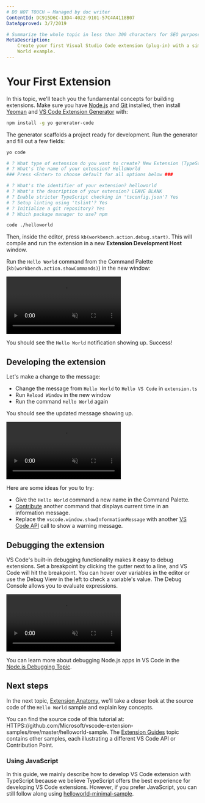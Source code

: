 ```yaml
---
# DO NOT TOUCH — Managed by doc writer
ContentId: DC915D6C-13D4-4022-9101-57C4A4118B07
DateApproved: 3/7/2019

# Summarize the whole topic in less than 300 characters for SEO purpose
MetaDescription:
    Create your first Visual Studio Code extension (plug-in) with a simple Hello
    World example.
---
```


# Your First Extension

In this topic, we'll teach you the fundamental concepts for building extensions.
Make sure you have [Node.js](HTTPS://nodejs.org/en/) and
[Git](HTTPS://git-scm.com/) installed, then install [Yeoman](HTTP://yeoman.io/)
and [VS Code Extension Generator](HTTPS://www.npmjs.com/package/generator-code)
with:

```bash
npm install -g yo generator-code
```

The generator scaffolds a project ready for development. Run the generator and
fill out a few fields:

```bash
yo code

# ? What type of extension do you want to create? New Extension (TypeScript)
# ? What's the name of your extension? HelloWorld
### Press <Enter> to choose default for all options below ###

# ? What's the identifier of your extension? helloworld
# ? What's the description of your extension? LEAVE BLANK
# ? Enable stricter TypeScript checking in 'tsconfig.json'? Yes
# ? Setup linting using 'tslint'? Yes
# ? Initialize a git repository? Yes
# ? Which package manager to use? npm

code ./helloworld
```

Then, inside the editor, press `kb(workbench.action.debug.start)`. This will
compile and run the extension in a new **Extension Development Host** window.

Run the `Hello World` command from the Command Palette
(`kb(workbench.action.showCommands)`) in the new window:

<video autoplay loop muted playsinline controls>
  <source src="/api/get-started/your-first-extension/launch.mp4" type="video/mp4">
</video>

You should see the `Hello World` notification showing up. Success!

## Developing the extension

Let's make a change to the message:

-   Change the message from `Hello World` to `Hello VS Code` in `extension.ts`
-   Run `Reload Window` in the new window
-   Run the command `Hello World` again

You should see the updated message showing up.

<video autoplay loop muted playsinline controls>
  <source src="/api/get-started/your-first-extension/reload.mp4" type="video/mp4">
</video>

Here are some ideas for you to try:

-   Give the `Hello World` command a new name in the Command Palette.
-   [Contribute](/api/references/contribution-points) another command that
    displays current time in an information message.
-   Replace the `vscode.window.showInformationMessage` with another
    [VS Code API](/api/references/vscode-api) call to show a warning message.

## Debugging the extension

VS Code's built-in debugging functionality makes it easy to debug extensions.
Set a breakpoint by clicking the gutter next to a line, and VS Code will hit the
breakpoint. You can hover over variables in the editor or use the Debug View in
the left to check a variable's value. The Debug Console allows you to evaluate
expressions.

<video autoplay loop muted playsinline controls>
  <source src="/api/get-started/your-first-extension/debug.mp4" type="video/mp4">
</video>

You can learn more about debugging Node.js apps in VS Code in the
[Node.js Debugging Topic](/docs/nodejs/nodejs-debugging).

## Next steps

In the next topic, [Extension Anatomy](/api/get-started/extension-anatomy),
we'll take a closer look at the source code of the `Hello World` sample and
explain key concepts.

You can find the source code of this tutorial at:
HTTPS://github.com/Microsoft/vscode-extension-samples/tree/master/helloworld-sample.
The [Extension Guides](/api/extension-guides/overview) topic contains other
samples, each illustrating a different VS Code API or Contribution Point.

### Using JavaScript

In this guide, we mainly describe how to develop VS Code extension with
TypeScript because we believe TypeScript offers the best experience for
developing VS Code extensions. However, if you prefer JavaScript, you can still
follow along using
[helloworld-minimal-sample](HTTPS://github.com/Microsoft/vscode-extension-samples/tree/master/helloworld-minimal-sample).
